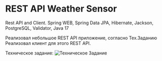 # REST API Weather Sensor 
Rest API and Client. Spring WEB, Spring Data JPA, Hibernate, Jackson, PostgreSQL, Validator, Java 17

Реализовал небольшое REST API приложение, согласно Тех.Заданию
Реализовал клиент для этого REST API.

Техническое задание: 
![Техническое Задание](https://user-images.githubusercontent.com/46792640/221402952-db538a8c-30e4-434a-b1aa-3e33705634e2.jpg)
